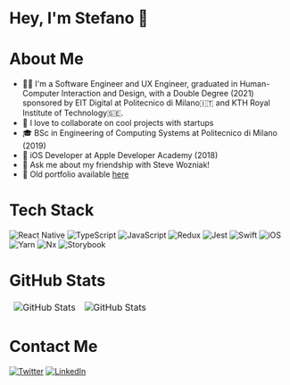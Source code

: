 # Hey, I'm Stefano 👋


# About Me
- 🧑‍💻 I'm a Software Engineer and UX Engineer, graduated in Human-Computer Interaction and Design, with a Double Degree (2021) sponsored by EIT Digital at Politecnico di Milano🇮🇹 and KTH Royal Institute of Technology🇸🇪. 
- 👯 I love to collaborate on cool projects with startups
- 🎓 BSc in Engineering of Computing Systems at Politecnico di Milano (2019)
- 📱  iOS Developer at Apple Developer Academy (2018)
- 💬 Ask me about my friendship with Steve Wozniak!
- 💼 Old portfolio available [here](https://ste7en.github.io)

# Tech Stack
![React Native](https://img.shields.io/badge/react_native-%2320232a.svg?style=for-the-badge&logo=react&logoColor=%2361DAFB) ![TypeScript](https://img.shields.io/badge/typescript-%23007ACC.svg?style=for-the-badge&logo=typescript&logoColor=white) ![JavaScript](https://img.shields.io/badge/javascript-%23323330.svg?style=for-the-badge&logo=javascript&logoColor=%23F7DF1E) ![Redux](https://img.shields.io/badge/redux-%23593d88.svg?style=for-the-badge&logo=redux&logoColor=white) ![Jest](https://img.shields.io/badge/-jest-%23C21325?style=for-the-badge&logo=jest&logoColor=white) ![Swift](https://img.shields.io/badge/swift-F54A2A?style=for-the-badge&logo=swift&logoColor=white) ![iOS](https://img.shields.io/badge/iOS-000000?style=for-the-badge&logo=ios&logoColor=white) ![Yarn](https://img.shields.io/badge/yarn-%232C8EBB.svg?style=for-the-badge&logo=yarn&logoColor=white) ![Nx](https://img.shields.io/badge/nx-143055?style=for-the-badge&logo=nx&logoColor=white) ![Storybook](https://img.shields.io/badge/-Storybook-FF4785?style=for-the-badge&logo=storybook&logoColor=white)

# GitHub Stats
<table align="center" border="0" cellpadding="0" cellspacing="0">
  <thead>
    <tr>
      <td>
        <img
          src="https://github-readme-stats.vercel.app/api?username=ste7en&show_icons=true&locale=en&theme=tokyonight&count_private=true"
          alt="GitHub Stats"
        />
      </td>
      <td>
        <img
          src="https://streak-stats.demolab.com/?user=ste7en&theme=tokyonight"
          alt="GitHub Stats"
        />
      </td>
    </tr>
  </thead>
</table>


# Contact Me
[![Twitter](https://img.shields.io/badge/Twitter-%231DA1F2.svg?style=for-the-badge&logo=Twitter&logoColor=white)](https://twitter.com/steformicola) [![LinkedIn](https://img.shields.io/badge/linkedin-%230077B5.svg?style=for-the-badge&logo=linkedin&logoColor=white)](https://linkedin.com/in/steformicola) 
